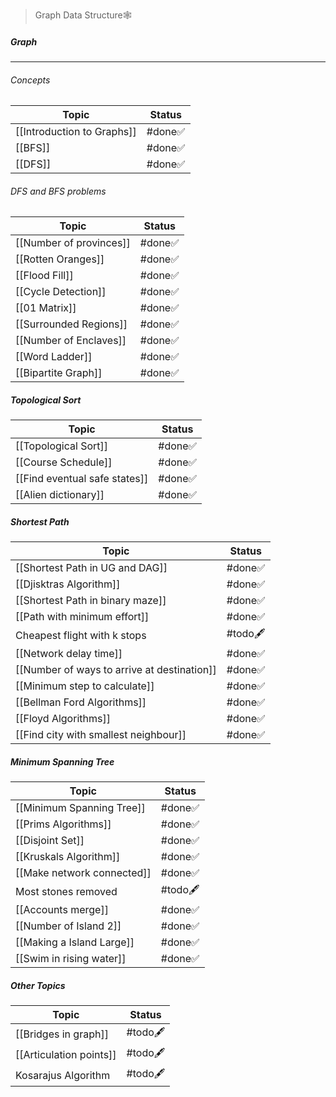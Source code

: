 > Graph Data Structure🕸️
##### Graph
---
###### Concepts
| Topic                      | Status |
| -------------------------- | ------ |
| [[Introduction to Graphs]] | #done✅ |
| [[BFS]]                    | #done✅ |
| [[DFS]]                    | #done✅ |
###### DFS and BFS problems
| Topic                   | Status  |
| ----------------------- | ------- |
| [[Number of provinces]] | #done✅  |
| [[Rotten Oranges]]      | #done✅  |
| [[Flood Fill]]          | #done✅  |
| [[Cycle Detection]]     | #done✅  |
| [[01 Matrix]]           | #done✅  |
| [[Surrounded Regions]]  | #done✅  |
| [[Number of Enclaves]]  | #done✅  |
| [[Word Ladder]]         | #done✅  |
| [[Bipartite Graph]]     | #done✅  |
##### Topological Sort
| Topic                         | Status |
| ----------------------------- | ------ |
| [[Topological Sort]]          | #done✅ |
| [[Course Schedule]]           | #done✅ |
| [[Find eventual safe states]] | #done✅ |
| [[Alien dictionary]]          | #done✅ |
##### Shortest Path
| Topic                                       | Status   |
| ------------------------------------------- | -------- |
| [[Shortest Path in UG and DAG]]             | #done✅   |
| [[Djisktras Algorithm]]                     | #done✅   |
| [[Shortest Path in binary maze]]            | #done✅   |
| [[Path with minimum effort]]                | #done✅   |
| Cheapest flight with k stops                | #todo🖋️ |
| [[Network delay time]]                      | #done✅   |
| [[Number of ways to arrive at destination]] | #done✅   |
| [[Minimum step to calculate]]               | #done✅   |
| [[Bellman Ford Algorithms]]                 | #done✅   |
| [[Floyd Algorithms]]                        | #done✅   |
| [[Find city with smallest neighbour]]       | #done✅   |
##### Minimum Spanning Tree
| Topic                      | Status   |
| -------------------------- | -------- |
| [[Minimum Spanning Tree]]  | #done✅   |
| [[Prims Algorithms]]       | #done✅   |
| [[Disjoint Set]]           | #done✅   |
| [[Kruskals Algorithm]]     | #done✅   |
| [[Make network connected]] | #done✅   |
| Most stones removed        | #todo🖋️ |
| [[Accounts merge]]         | #done✅   |
| [[Number of Island 2]]     | #done✅   |
| [[Making a Island Large]]  | #done✅   |
| [[Swim in rising water]]   | #done✅   |
##### Other Topics
| Topic                   | Status   |
| ----------------------- | -------- |
| [[Bridges in graph]]    | #todo🖋️ |
| [[Articulation points]] | #todo🖋️ |
| Kosarajus Algorithm     | #todo🖋️ |
